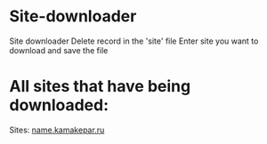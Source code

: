 # Site-downloader
Site downloader
Delete record in the 'site' file
Enter site you want to download and save the file

# All sites that have being downloaded:
Sites:
[name.kamakepar.ru](https://kamakepar2029.github.io/Site-downloader/name.kamakepar.ru/)
